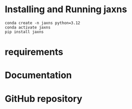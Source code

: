# Installing and Running jaxns
```
conda create -n jaxns python=3.12
conda activate jaxns
pip install jaxns

```
# requirements
# Documentation
# GitHub repository

